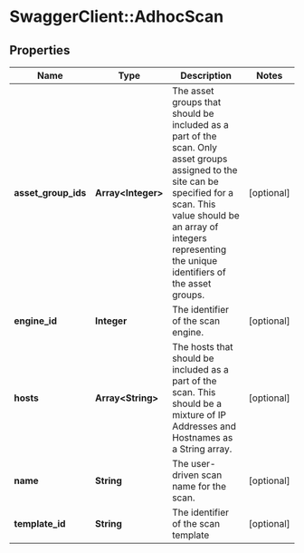 # SwaggerClient::AdhocScan

## Properties
Name | Type | Description | Notes
------------ | ------------- | ------------- | -------------
**asset_group_ids** | **Array&lt;Integer&gt;** | The asset groups that should be included as a part of the scan. Only asset groups assigned to the site can be specified for a scan. This value should be an array of integers representing the unique identifiers of the asset groups. | [optional] 
**engine_id** | **Integer** | The identifier of the scan engine. | [optional] 
**hosts** | **Array&lt;String&gt;** | The hosts that should be included as a part of the scan. This should be a mixture of IP Addresses and Hostnames as a String array. | [optional] 
**name** | **String** | The user-driven scan name for the scan. | [optional] 
**template_id** | **String** | The identifier of the scan template | [optional] 

